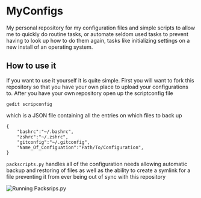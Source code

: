 MyConfigs
=========

My personal repository for my configuration files and simple scripts to allow me
to quickly do routine tasks, or automate seldom used tasks to prevent having to
look up how to do them again, tasks like initializing settings on a new install
of an operating system.

How to use it
-------------
If you want to use it yourself it is quite simple. First you will want to fork
this repository so that you have your own place to upload your configurations
to. After you have your own repository open up the scriptconfig file

    gedit scripconfig

which is a JSON file containing all the entries on which files to back up

    {
		"bashrc":"~/.bashrc",
		"zshrc":"~/.zshrc",
		"gitconfig":"~/.gitconfig",
		"Name_Of_Configuation":"Path/To/Configuration",
	}


`packscripts.py` handles all of the configuration needs allowing automatic
backup and restoring of files as well as the ability to create a symlink for a
file preventing it from ever being out of sync with this repository

![Running Packsrips.py](http://i.imgur.com/fCPQ5En.png)